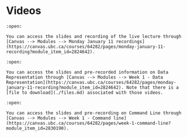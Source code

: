 # Videos

```{dropdown} <h4 class="dropdown-margin"><label><input type="checkbox" id="week01_video1" class="box"> **Course introduction**</input></label></h4>  
:open:

You can access the slides and recording of the live lecture through [Canvas --> Modules --> Monday January 11 recordings](https://canvas.ubc.ca/courses/64282/pages/monday-january-11-recording?module_item_id=2824642).

```

```{dropdown} <h4 class="dropdown-margin"><label><input type="checkbox" id="week01_video2" class="box"> **Data Representation**</input></label></h4>  
:open:

You can access the slides and pre-recorded information on Data Representation through [Canvas --> Modules --> Week 1 - Data Representation](https://canvas.ubc.ca/courses/64282/pages/monday-january-11-recording?module_item_id=2824642). Note that there is a [file to download](./files.md) associated with those videos.

```

```{dropdown} <h4 class="dropdown-margin"><label><input type="checkbox" id="week01_video3" class="box"> **Command line**</input></label></h4>  
:open:

You can access the slides and pre-recording on Command Line through [Canvas --> Modules --> Week 1 - Command line](https://canvas.ubc.ca/courses/64282/pages/week-1-command-line?module_item_id=2830190).

```
